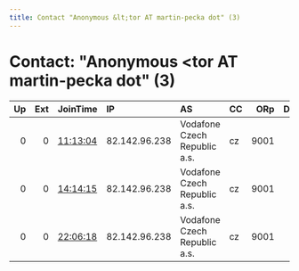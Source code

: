 ```yaml
---
title: Contact "Anonymous &lt;tor AT martin-pecka dot" (3)
---
```


# Contact: "Anonymous &lt;tor AT martin-pecka dot" (3)

|   Up |   Ext | JoinTime                                                                                            | IP            | AS                           | CC   |   ORp |   Dirp | OS    | Version   | Nickname     |   eFamMembers |
|-----:|------:|:----------------------------------------------------------------------------------------------------|:--------------|:-----------------------------|:-----|------:|-------:|:------|:----------|:-------------|--------------:|
|    0 |     0 | [11:13:04](https://metrics.torproject.org/rs.html#details/021D1357D0AA40C7C517153882F9620B1A384DFB) | 82.142.96.238 | Vodafone Czech Republic a.s. | cz   |  9001 |      0 | Linux | 0.2.9.15  | peci1tornode |             1 |
|    0 |     0 | [14:14:15](https://metrics.torproject.org/rs.html#details/F7FF9BCE46935B109F70780EE9CFB7C11CF9E94B) | 82.142.96.238 | Vodafone Czech Republic a.s. | cz   |  9001 |      0 | Linux | 0.2.9.15  | peci1tornode |             1 |
|    0 |     0 | [22:06:18](https://metrics.torproject.org/rs.html#details/A83C57ABB22F76F5E11B6760542ACA3A32BC83CA) | 82.142.96.238 | Vodafone Czech Republic a.s. | cz   |  9001 |      0 | Linux | 0.2.9.15  | peci1tornode |             1 |

